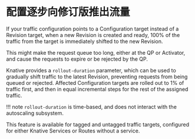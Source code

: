 # 配置逐步向修订版推出流量

If your traffic configuration points to a Configuration target instead of a Revision target, when a new Revision is created and ready, 100% of the traffic from the target is immediately shifted to the new Revision.

This might make the request queue too long, either at the QP or Activator, and cause the requests to expire or be rejected by the QP.
<!--QUESTION: QP == queue proxy?-->

Knative provides a `rollout-duration` parameter, which can be used to gradually shift traffic to the latest Revision, preventing requests from being queued or rejected. Affected Configuration targets are rolled out to 1% of traffic first, and then in equal incremental steps for the rest of the assigned traffic.

!!! note
    `rollout-duration` is time-based, and does not interact with the autoscaling subsystem.

This feature is available for tagged and untagged traffic targets, configured for either Knative Services or Routes without a service.
